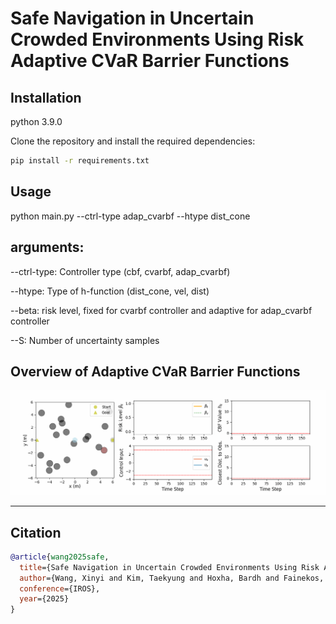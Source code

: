# Safe Navigation in Uncertain Crowded Environments Using Risk Adaptive CVaR Barrier Functions

## Installation
python 3.9.0

Clone the repository and install the required dependencies:

```bash
pip install -r requirements.txt
```

## Usage 

python main.py --ctrl-type adap_cvarbf --htype dist_cone  

##  arguments:

--ctrl-type: Controller type (cbf, cvarbf, adap_cvarbf)

--htype: Type of h-function (dist_cone, vel, dist)

--beta: risk level, fixed for cvarbf controller and adaptive for adap_cvarbf controller

--S: Number of uncertainty samples

## Overview of Adaptive CVaR Barrier Functions
![Overview of Adaptive CVaR Barrier Functions](/config/20obs/figures/adap_cvarbf_beta0.99_hdist_cone.gif)



---

## Citation

```bibtex
@article{wang2025safe,
  title={Safe Navigation in Uncertain Crowded Environments Using Risk Adaptive CVaR Barrier Functions},
  author={Wang, Xinyi and Kim, Taekyung and Hoxha, Bardh and Fainekos, Georgios and Panagou, Dimitra},
  conference={IROS},
  year={2025}
}

